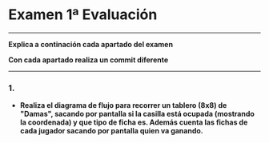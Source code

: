 # Examen 1ª Evaluación

---

**Explica a continación cada apartado del examen**

**Con cada apartado realiza un commit diferente**

---

### 1. 

- **Realiza el diagrama de flujo para recorrer un tablero (8x8) de "Damas", sacando por pantalla si la casilla está ocupada (mostrando la coordenada) y que tipo de ficha es. Además cuenta las fichas de cada jugador sacando por pantalla quien va ganando.**


